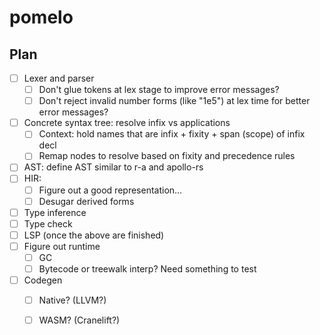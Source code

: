 # pomelo

## Plan

- [ ] Lexer and parser
    - [ ] Don't glue tokens at lex stage to improve error messages?
    - [ ] Don't reject invalid number forms (like "1e5") at lex time for better error messages?
- [ ] Concrete syntax tree: resolve infix vs applications
    - [ ] Context: hold names that are infix + fixity + span (scope) of infix decl
    - [ ] Remap nodes to resolve based on fixity and precedence rules 
- [ ] AST: define AST similar to r-a and apollo-rs 
- [ ] HIR:
    - [ ] Figure out a good representation...
    - [ ] Desugar derived forms 
- [ ] Type inference
- [ ] Type check 
- [ ] LSP (once the above are finished)
- [ ] Figure out runtime
    - [ ] GC
    - [ ] Bytecode or treewalk interp? Need something to test
- [ ] Codegen
    - [ ] Native? (LLVM?)
    - [ ] WASM? (Cranelift?)

